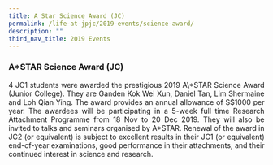 ```yaml
---
title: A Star Science Award (JC)
permalink: /life-at-jpjc/2019-events/science-award/
description: ""
third_nav_title: 2019 Events
---
```

<h3><strong>A*STAR Science Award (JC)</strong></h3>
<p align=justify>
4 JC1 students were awarded the prestigious 2019 A\*STAR Science Award (Junior College). They are Ganden Kok Wei Xun, Daniel Tan, Lim Shermaine and Loh Qian Ying. The award provides an annual allowance of S$1000 per year. The awardees will be participating in a 5-week full time Research Attachment Programme from 18 Nov to 20 Dec 2019. They will also be invited to talks and seminars organised by A*STAR. Renewal of the award in JC2 (or equivalent) is subject to excellent results in their JC1 (or equivalent) end-of-year examinations, good performance in their attachments, and their continued interest in science and research.</p>